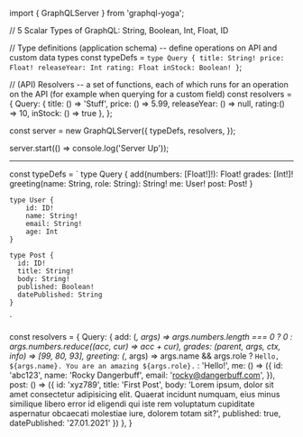 import { GraphQLServer } from 'graphql-yoga';

// 5 Scalar Types of GraphQL: String, Boolean, Int, Float, ID

// Type definitions (application schema) -- define operations on API and custom data types
const typeDefs = `
    type Query {
        title: String!
        price: Float!
        releaseYear: Int
        rating: Float
        inStock: Boolean!
    }
`;

// (API) Resolvers -- a set of functions, each of which runs for an operation on the API (for example when querying for a custom field)
const resolvers = {
  Query: {
    title: () => 'Stuff',
    price: () => 5.99,
    releaseYear: () => null,
    rating:() => 10,
    inStock: () => true
  },
};

const server = new GraphQLServer({
  typeDefs,
  resolvers,
});

server.start(() => console.log('Server Up'));

---

const typeDefs = `
    type Query {
        add(numbers: [Float!]!): Float!
        grades: [Int!]!
        greeting(name: String, role: String): String!
        me: User!
        post: Post!
    }

    type User {
        id: ID!
        name: String!
        email: String!
        age: Int
    }

    type Post {
      id: ID!
      title: String!
      body: String!
      published: Boolean!
      datePublished: String
    }

`

const resolvers = {
  Query: {
    add: (_, args) => args.numbers.length === 0 ? 0 : args.numbers.reduce((acc, cur) => acc + cur),
    grades: (parent, args, ctx, info) => [99, 80, 93],
    greeting: (_, args) => args.name && args.role ? `Hello, ${args.name}. You are an amazing ${args.role}.` : 'Hello!',
    me: () => ({
      id: 'abc123',
      name: 'Rocky Dangerbuff',
      email: 'rocky@dangerbuff.com',
    }),
    post: () => ({
      id: 'xyz789',
      title: 'First Post',
      body: 'Lorem ipsum, dolor sit amet consectetur adipisicing elit. Quaerat incidunt numquam, eius minus similique libero error id eligendi qui iste rem voluptatum cupiditate aspernatur obcaecati molestiae iure, dolorem totam sit?',
      published: true,
      datePublished: '27.01.2021'
    })
  },
}

